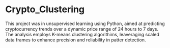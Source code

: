 # Crypto_Clustering

This project was in unsupervised learning using Python, aimed at predicting cryptocurrency trends over a dynamic price range of 24 hours to 7 days. The analysis employs K-means clustering algorithims, leaveraging scaled data frames to enhance precision and reliability in patter detection.